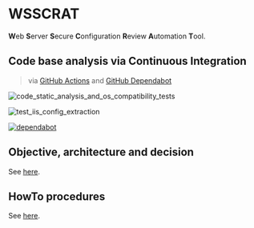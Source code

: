 # WSSCRAT

**W**eb **S**erver **S**ecure **C**onfiguration **R**eview **A**utomation **T**ool.

## Code base analysis via Continuous Integration

> via [GitHub Actions](https://github.com/ExcelliumSA/WebServerSecureConfigurationReviewAutomationTool/actions) and [GitHub Dependabot](https://dependabot.com/)

![code_static_analysis_and_os_compatibility_tests](https://github.com/ExcelliumSA/WebServerSecureConfigurationReviewAutomationTool/workflows/code_static_analysis_and_os_compatibility_tests/badge.svg?branch=master)

![test_iis_config_extraction](https://github.com/ExcelliumSA/WebServerSecureConfigurationReviewAutomationTool/workflows/test_iis_config_extraction/badge.svg?branch=master)

[![dependabot](https://badgen.net/badge/Dependabot/enabled/green?icon=dependabot)](https://dependabot.com/)

## Objective, architecture and decision

See [here](documentation/Architecture.md).

## HowTo procedures

See [here](documentation/Howto.md).

